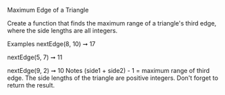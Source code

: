Maximum Edge of a Triangle

Create a function that finds the maximum range of a triangle's third edge, where the side lengths are all integers.

Examples
nextEdge(8, 10) ➞ 17

nextEdge(5, 7) ➞ 11

nextEdge(9, 2) ➞ 10
Notes
(side1 + side2) - 1 = maximum range of third edge.
The side lengths of the triangle are positive integers.
Don't forget to return the result.